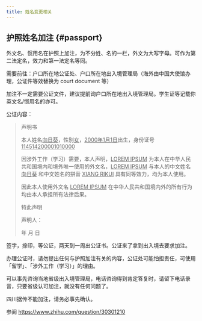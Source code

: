 ```yaml
---
title: 姓名变更相关
---
```


## 护照姓名加注 {#passport}

外文名、惯用名在护照上加注，为不分姓、名的一栏，外文为大写字母。可作为第二法定名，效力和第一法定名等同。

需要前往：户口所在地公证处、户口所在地出入境管理局（海外由中国大使馆办理，公证件等效替换为 court document 等）

加注不一定需要公证文件，建议提前询户口所在地出入境管理局。学生证等记载你英文名/惯用名的亦可。

公证内容：

> 声明书
>
> 本人姓名<u>向日葵</u>，性别<u>女</u>，<u>2000年1月1日</u>出生，身份证号<u>114514200001010000</u>
>
> 因涉外工作（学习）需要，本人声明，<u>LOREM IPSUM</u> 为本人在中华人民共和国境内和境外唯一使用的外文名，<u>LOREM IPSUM</u> 与本人的中文姓名 <u>向日葵</u> 和中文姓名的拼音 <u>XIANG RIKUI</u> 具有同等效力，均为本人使用。
>
> 因此本人使用外文名 <u>LOREM IPSUM</u> 在中华人民共和国境内外的所有行为均由本人承担所有法律后果。
>
> 特此声明
>
> 声明人：
>
> 年  月  日

签字，捺印，等公证，两天到一周出公证书。公证来了拿到出入境去要求加注。

办理公证时，请勿提出任何与护照加注有关的内容，公证处可能怕担责任，可使用「留学」、「涉外工作（学习）」的理由。

可以事先咨询当地省级出入境管理局，电话咨询得到肯定答复时，请留下电话录音，只要省级认可加注，就没有任何问题了。

四川据传不能加注，请务必事先确认。

参阅 <https://www.zhihu.com/question/30301210>
